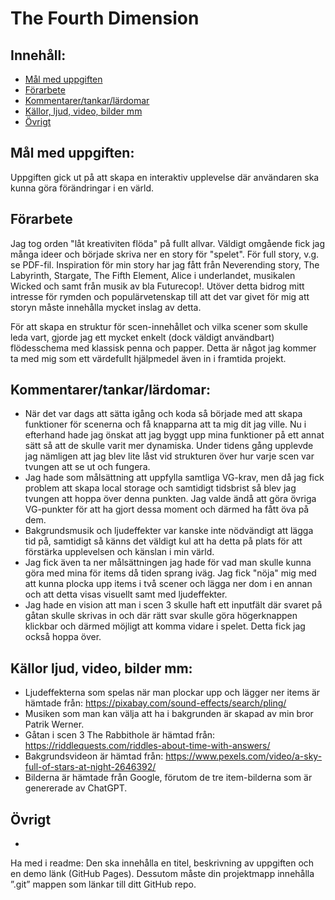 # The Fourth Dimension

## Innehåll:
* [Mål med uppgiften](#mål-med-uppgiften)
* [Förarbete](#förarbete)
* [Kommentarer/tankar/lärdomar](#kommentarer-tankar-lärdomar)
* [Källor, ljud, video, bilder mm](#källor-ljud-video-bilder-mm)
* [Övrigt](#övrigt)

## Mål med uppgiften:
Uppgiften gick ut på att skapa en interaktiv upplevelse där användaren ska kunna göra förändringar i en värld. 

## Förarbete
Jag tog orden "låt kreativiten flöda" på fullt allvar. Väldigt omgående fick jag många ideer och började skriva ner en story för "spelet". För full story, v.g. se PDF-fil. Inspiration för min story har jag fått från Neverending story, The Labyrinth, Stargate, The Fifth Element, Alice i underlandet, musikalen Wicked och samt från musik av bla Futurecop!. Utöver detta bidrog mitt intresse för rymden och populärvetenskap till att det var givet för mig att storyn måste innehålla mycket inslag av detta. 

För att skapa en struktur för scen-innehållet och vilka scener som skulle leda vart, gjorde jag ett mycket enkelt (dock väldigt användbart) flödesschema med klassisk penna och papper. Detta är något jag kommer ta med mig som ett värdefullt hjälpmedel även in i framtida projekt. 

## Kommentarer/tankar/lärdomar:
* När det var dags att sätta igång och koda så började med att skapa funktioner för scenerna och få knapparna att ta mig dit jag ville. Nu i efterhand hade jag önskat att jag byggt upp mina funktioner på ett annat sätt så att de skulle varit mer dynamiska. Under tidens gång upplevde jag nämligen att jag blev lite låst vid strukturen över hur varje scen var tvungen att se ut och fungera. 
* Jag hade som målsättning att uppfylla samtliga VG-krav, men då jag fick problem att skapa local storage och samtidigt tidsbrist så blev jag tvungen att hoppa över denna punkten. Jag valde ändå att göra övriga VG-punkter för att ha gjort dessa moment och därmed ha fått öva på dem.  
* Bakgrundsmusik och ljudeffekter var kanske inte nödvändigt att lägga tid på, samtidigt så känns det väldigt kul att ha detta på plats för att förstärka upplevelsen och känslan i min värld. 
* Jag fick även ta ner målsättningen jag hade för vad man skulle kunna göra med mina för items då tiden sprang iväg. Jag fick "nöja" mig med att kunna plocka upp items i två scener och lägga ner dom i en annan och att detta visas visuellt samt med ljudeffekter. 
* Jag hade en vision att man i scen 3 skulle haft ett inputfält där svaret på gåtan skulle skrivas in och där rätt svar skulle göra högerknappen klickbar och därmed möjligt att komma vidare i spelet. Detta fick jag också hoppa över. 

## Källor ljud, video, bilder mm:
* Ljudeffekterna som spelas när man plockar upp och lägger ner items är hämtade från: https://pixabay.com/sound-effects/search/pling/
* Musiken som man kan välja att ha i bakgrunden är skapad av min bror Patrik Werner. 
* Gåtan i scen 3 The Rabbithole är hämtad från: https://riddlequests.com/riddles-about-time-with-answers/
* Bakgrundsvideon är hämtad från: https://www.pexels.com/video/a-sky-full-of-stars-at-night-2646392/
* Bilderna är hämtade från Google, förutom de tre item-bilderna som är genererade av ChatGPT. 

## Övrigt
* 

Ha med i readme: 
Den ska innehålla en titel, beskrivning av uppgiften och 
en demo länk (GitHub Pages). Dessutom måste din projektmapp 
innehålla ”.git” mappen som länkar till ditt GitHub repo.
